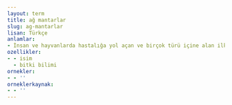 ```yaml
---
layout: term
title: ağ mantarlar
slug: ag-mantarlar
lisan: Türkçe
anlamlar:
- İnsan ve hayvanlarda hastalığa yol açan ve birçok türü içine alan ilkel bitkiler topluluğu
ozellikler:
- - isim
  - bitki bilimi
ornekler:
- - ''
orneklerkaynak:
- - ''
---
```

